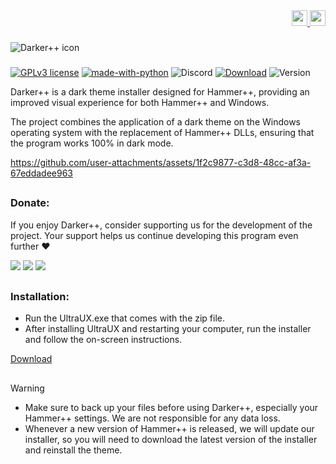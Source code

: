 <!DOCTYPE html>
<div align="right">
    <a href="https://github.com/Source-BR/Darkerplusplus/blob/main/Readmes/Brazilian.md" target="_blank">
        <img src="https://github.com/Source-BR/Darkerplusplus/blob/main/Readmes/images/flag_br.png" height="25" width="25">
    </a>
    <a href="https://github.com/Source-BR/Darkerplusplus/blob/main/Readmes/Hungarian.md" target="_blank">
        <img src="https://github.com/Source-BR/Darkerplusplus/blob/main/Readmes/images/flag_hu.png" height="25" width="25">
    </a>
</div>

###

<img align="center" src="https://github.com/Source-BR/Darkerplusplus/blob/main/Readmes/images/title.png" alt="Darker++ icon" />

###
[![GPLv3 license](https://img.shields.io/badge/License-GPLv3-be00be.svg)](http://perso.crans.org/besson/LICENSE.html) [![made-with-python](https://img.shields.io/badge/Made%20with-Python-be00be.svg)](https://www.python.org/) ![Discord](https://img.shields.io/discord/1189628376504340590?logo=Discord&label=Discord%20szerver&color=be00be) [![Download](https://img.shields.io/badge/Download-Stable-be00be.svg)](https://github.com/Source-BR/Darkerplusplus/releases) ![Version](https://img.shields.io/badge/Version-V.3-be00be.svg) 



Darker++ is a dark theme installer designed for Hammer++, providing an improved visual experience for both Hammer++ and Windows.

The project combines the application of a dark theme on the Windows operating system with the replacement of Hammer++ DLLs, ensuring that the program works 100% in dark mode.

https://github.com/user-attachments/assets/1f2c9877-c3d8-48cc-af3a-67eddadee963

##

### Donate:

If you enjoy Darker++, consider supporting us for the development of the project. Your support helps us continue developing this program even further ❤️

<a href="https://nubank.com.br/cobrar/1na00u/67594881-0eb2-45fc-b73c-7d065d9ba400" target="_blank"><img src="https://img.shields.io/badge/-nubank-0D1117?style=for-the-badge&logo=nubank&logoColor=820AD1&labelColor=0D1117" target="_blank"></a>
<a href="https://ko-fi.com/oficial_dazai" target="_blank"><img src="https://img.shields.io/badge/-kofi-0D1117?style=for-the-badge&logo=ko-fi&logoColor=FF6433&labelColor=0D1117" target="_blank"></a>
<a href="https://www.paypal.com/donate/?business=AUZRQZ6DZZAPQ&no_recurring=0&currency_code=USD" target="_blank"><img src="https://img.shields.io/badge/-paypal-0D1117?style=for-the-badge&logo=paypal&logoColor=003087&labelColor=0D1117" target="_blank"></a>

##

### Installation:


- Run the UltraUX.exe that comes with the zip file.
- After installing UltraUX and restarting your computer, run the installer and follow the on-screen instructions.

[Download](https://github.com/TeamSourceBR/Darkerplusplus/releases)

##

> [!WARNING]
> - Make sure to back up your files before using Darker++, especially your Hammer++ settings. We are not responsible for any data loss.
> - Whenever a new version of Hammer++ is released, we will update our installer, so you will need to download the latest version of the installer and reinstall the theme.
